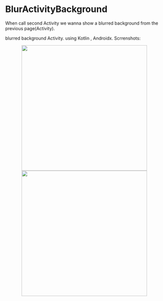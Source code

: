 # BlurActivityBackground
When call second Activity we wanna show a blurred background from the previous page(Activity).

blurred background Activity. using Kotlin , Androidx.
Scrrenshots:
<div align="center">
    <img src="/app/scrrenshots/firstactivity.PNG" width="400px"</img> 
    
</div>
<div align="center">
   <img src="/app/scrrenshots/secondactivityblurred.PNG" width="400px"</img> 
    
</div>
